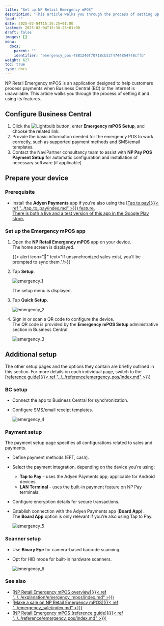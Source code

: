 ```yaml
---
title: "Set up NP Retail Emergency mPOS"
description: "This article walks you through the process of setting up the NP Retail Emergency mPOS app and using its features."
lead: ""
date: 2025-02-04T15:36:25+01:00
lastmod: 2025-02-04T15:36:25+01:00
draft: false
images: []
menu:
  docs:
    parent: ""
    identifier: "emergency_pos-4881240f70718cb52f4744854748cffb"
weight: 627
toc: true
type: docs
---
```


NP Retail Emergency mPOS is an application designed to help customers process payments when Business Central (BC) or the internet is unavailable. This article walks you through the process of setting it and using its features.

## Configure Business Central

1. Click the ![Lightbulb](Lightbulb_icon.PNG) button, enter **Emergency mPOS Setup**, and choose the related link.           
2. Provide the basic information needed for the emergency POS to work correctly, such as supported payment methods and SMS/email templates.
3. Contact the NaviPartner consultancy team to assist with **NP Pay POS Payment Setup** for automatic configuration and installation of necessary software (if applicable).

## Prepare your device

### Prerequisite

- Install the **Adyen Payments** app if you're also using the [<ins>Tap to pay<ins>]({{< ref "../tap_to_pay/index.md" >}}) feature.      
  There is both a live and a test version of this app in the Google Play store. 

### Set up the Emergency mPOS app

1. Open the **NP Retail Emergency mPOS** app on your device.      
   The home screen is displayed.

    {{< alert icon="📝" text="If unsynchronized sales exist, you’ll be prompted to sync them."/>}}

2. Tap **Setup**. 

     ![emergency_1](Images/emergency_1.png)

    The setup menu is displayed.

2. Tap **Quick Setup**.       

   ![emergency_2](Images/emergency_2.png)

3. Sign in or scan a QR code to configure the device.       
   The QR code is provided by the **Emergency mPOS Setup** administrative section in Business Central.

   ![emergency_3](Images/emergency_3.png)

## Additional setup

The other setup pages and the options they contain are briefly outlined in this section. For more details on each individual page, switch to the [<ins>reference guide<ins>]({{< ref "../../reference/emergency_pos/index.md" >}})

### BC setup

- Connect the app to Business Central for synchronization.
- Configure SMS/email receipt templates.

   ![emergency_4](Images/emergency_4.png)

### Payment setup

The payment setup page specifies all configurations related to sales and payments. 

- Define payment methods (EFT, cash).
- Select the payment integration, depending on the device you're using:   
  - **Tap to Pay** - uses the Adyen Payments app; applicable for Android devices.
  - **LAN Terminal** - uses the built-in payment feature on NP Pay terminals.
- Configure encryption details for secure transactions.
- Establish connection with the Adyen Payments app (**Board App**).      
  The **Board App** option is only relevant if you're also using Tap to Pay.

  ![emergency_5](Images/emergency_5.png)


### Scanner setup

- Use **Binary Eye** for camera-based barcode scanning.
- Opt for HID mode for built-in hardware scanners.

  ![emergency_6](Images/emergency_6.png)

### See also

- [<ins>NP Retail Emergency mPOS overview<ins>]({{< ref "../../explanation/emergency_mpos/index.md" >}})   
- [<ins>Make a sale on NP Retail Emergency mPOS<ins>]({{< ref "../emergency_sale/index.md" >}})
- [<ins>NP Retail Emergency mPOS (reference guide)<ins>]({{< ref "../../reference/emergency_pos/index.md" >}})